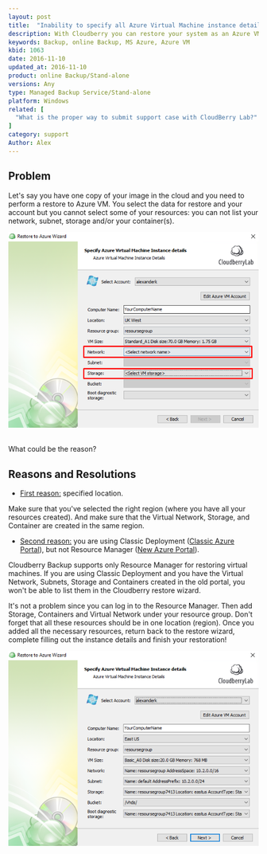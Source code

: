 ```yaml
---
layout: post
title:  "Inability to specify all Azure Virtual Machine instance details in the restore wizard"
description: With Cloudberry you can restore your system as an Azure VM instance. But what is the reason for the lack of some of your resources in the restore wizard
keywords: Backup, online Backup, MS Azure, Azure VM
kbid: 1063
date: 2016-11-10
updated_at: 2016-11-10
product: online Backup/Stand-alone
versions: Any
type: Managed Backup Service/Stand-alone
platform: Windows
related: [
  "What is the proper way to submit support case with CloudBerry Lab?"
]
category: support
Author: Alex
---
```

## Problem
Let's say you have one copy of your image in the cloud and you need to perform a restore to Azure VM. You select the data for restore and your account but you cannot select some of your resources: you can not list your network, subnet, storage and/or your container(s).

![](/images\kb1063\screenshot.png)

<br>
What could be the reason?

## Reasons and Resolutions
* <u>First reason:</u> specified location.

Make sure that you've selected the right region (where you have all your resources created). And make sure that the Virtual Network, Storage, and Container are created in the same region.

* <u>Second reason:</u> you are using Classic Deployment ([Classic Azure Portal](https://manage.windowsazure.com/)), but not Resource Manager ([New Azure Portal](https://azure.microsoft.com/en-us/features/azure-portal/)).

Cloudberry Backup supports only Resource Manager for restoring virtual machines. If you are using Classic Deployment and you have the Virtual Network, Subnets, Storage and Containers created in the old portal, you won't be able to list them in the Cloudberry restore wizard.

It's not a problem since you can log in to the Resource Manager. Then add Storage, Containers and Virtual Network under your resource group. Don't forget that all these resources should be in one location (region). Once you added all the necessary resources, return back to the restore wizard, complete filling out the instance details and finish your restoration!

![](/images\kb1063\screenshot_3.png)
